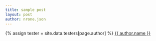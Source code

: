 ```yaml
---
title: sample post
layout: post
author: nrone.json
---
```


{% assign tester = site.data.testers[page.author] %}
<a rel="author"
  href="https://twitter.com/{{ tester.name }}"
  title="{{ author.name }}">
    {{ author.name }}
</a>